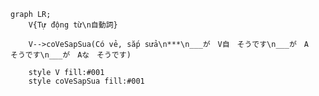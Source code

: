 ﻿```mermaid
graph LR;
    V{Tự động từ\n自動詞}

    V-->coVeSapSua(Có vẻ, sắp sửa\n***\n___が　V自　そうです\n___が　A　　そうです\n___が　Aな　そうです)

    style V fill:#001
    style coVeSapSua fill:#001
```